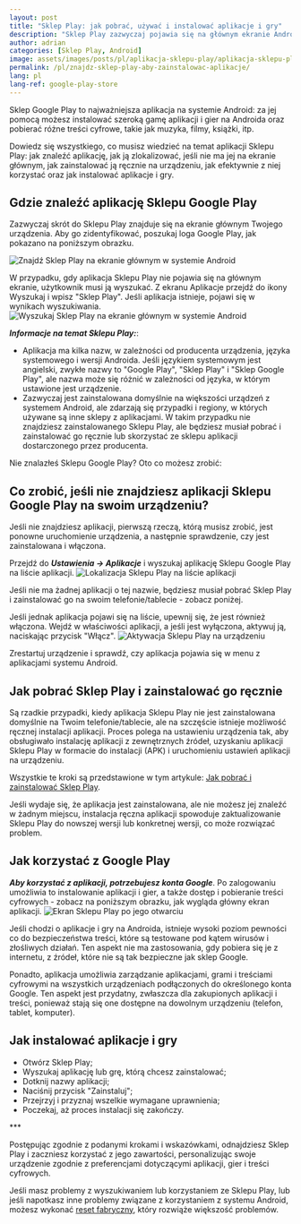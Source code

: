 ```yaml
---
layout: post
title: "Sklep Play: jak pobrać, używać i instalować aplikacje i gry"
description: "Sklep Play zazwyczaj pojawia się na głównym ekranie Androida. Dowiedz się, jak go zlokalizować, jeśli go nie znajdziesz, jak z niego korzystać i jak instalować aplikacje i gry."
author: adrian
categories: [Sklep Play, Android]
image: assets/images/posts/pl/aplikacja-sklepu-play/aplikacja-sklepu-play_featured.png
permalink: /pl/znajdz-sklep-play-aby-zainstalowac-aplikacje/
lang: pl
lang-ref: google-play-store
---
```


Sklep Google Play to najważniejsza aplikacja na systemie Android: za jej pomocą możesz instalować szeroką gamę aplikacji i gier na Androida oraz pobierać różne treści cyfrowe, takie jak muzyka, filmy, książki, itp.

Dowiedz się wszystkiego, co musisz wiedzieć na temat aplikacji Sklepu Play: jak znaleźć aplikację, jak ją zlokalizować, jeśli nie ma jej na ekranie głównym, jak zainstalować ją ręcznie na urządzeniu, jak efektywnie z niej korzystać oraz jak instalować aplikacje i gry.

## Gdzie znaleźć aplikację Sklepu Google Play

Zazwyczaj skrót do Sklepu Play znajduje się na ekranie głównym Twojego urządzenia. Aby go zidentyfikować, poszukaj loga Google Play, jak pokazano na poniższym obrazku.

<img alt="Znajdź Sklep Play na ekranie głównym w systemie Android" title="Znajdź Sklep Play na ekranie głównym w systemie Android" loading="lazy" class="article-image medium-width-img" src="{{site.baseurl}}/assets/images/posts/pl/aplikacja-sklepu-play/ekran-glowny-sklep-play.jpg">

W przypadku, gdy aplikacja Sklepu Play nie pojawia się na głównym ekranie, użytkownik musi ją wyszukać. Z ekranu Aplikacje przejdź do ikony Wyszukaj i wpisz "Sklep Play". Jeśli aplikacja istnieje, pojawi się w wynikach wyszukiwania.
<img alt="Wyszukaj Sklep Play na ekranie głównym w systemie Android" title="Wyszukaj Sklep Play na ekranie głównym w systemie Android" loading="lazy" class="article-image medium-width-img" src="{{site.baseurl}}/assets/images/posts/pl/aplikacja-sklepu-play/wyszukaj-sklep-play.jpg">

***Informacje na temat Sklepu Play:***:
- Aplikacja ma kilka nazw, w zależności od producenta urządzenia, języka systemowego i wersji Androida. Jeśli językiem systemowym jest angielski, zwykłe nazwy to "Google Play", "Sklep Play" i "Sklep Google Play", ale nazwa może się różnić w zależności od języka, w którym ustawione jest urządzenie.
- Zazwyczaj jest zainstalowana domyślnie na większości urządzeń z systemem Android, ale zdarzają się przypadki i regiony, w których używane są inne sklepy z aplikacjami. W takim przypadku nie znajdziesz zainstalowanego Sklepu Play, ale będziesz musiał pobrać i zainstalować go ręcznie lub skorzystać ze sklepu aplikacji dostarczonego przez producenta.

Nie znalazłeś Sklepu Google Play? Oto co możesz zrobić:

## Co zrobić, jeśli nie znajdziesz aplikacji Sklepu Google Play na swoim urządzeniu?

Jeśli nie znajdziesz aplikacji, pierwszą rzeczą, którą musisz zrobić, jest ponowne uruchomienie urządzenia, a następnie sprawdzenie, czy jest zainstalowana i włączona.

Przejdź do ***Ustawienia → Aplikacje*** i wyszukaj aplikację Sklepu Google Play na liście aplikacji.
<img alt="Lokalizacja Sklepu Play na liście aplikacji" title="Lokalizacja Sklepu Play na liście aplikacji" loading="lazy" class="article-image large-width-img" src="{{site.baseurl}}/assets/images/posts/pl/aplikacja-sklepu-play/sklep-play-na-liscie-aplikacji.jpg">

Jeśli nie ma żadnej aplikacji o tej nazwie, będziesz musiał pobrać Sklep Play i zainstalować go na swoim telefonie/tablecie - zobacz poniżej.

Jeśli jednak aplikacja pojawi się na liście, upewnij się, że jest również włączona. Wejdź w właściwości aplikacji, a jeśli jest wyłączona, aktywuj ją, naciskając przycisk "Włącz".
<img alt="Aktywacja Sklepu Play na urządzeniu" title="Aktywacja Sklepu Play na urządzeniu" loading="lazy" class="article-image medium-width-img" src="{{site.baseurl}}/assets/images/posts/pl/aplikacja-sklepu-play/aktywuj-sklep-play.jpg">

Zrestartuj urządzenie i sprawdź, czy aplikacja pojawia się w menu z aplikacjami systemu Android.

## Jak pobrać Sklep Play i zainstalować go ręcznie

Są rzadkie przypadki, kiedy aplikacja Sklepu Play nie jest zainstalowana domyślnie na Twoim telefonie/tablecie, ale na szczęście istnieje możliwość ręcznej instalacji aplikacji. Proces polega na ustawieniu urządzenia tak, aby obsługiwało instalację aplikacji z zewnętrznych źródeł, uzyskaniu aplikacji Sklepu Play w formacie do instalacji (APK) i uruchomieniu ustawień aplikacji na urządzeniu.

Wszystkie te kroki są przedstawione w tym artykule: [Jak pobrać i zainstalować Sklep Play]({{site.baseurl}}/pl/pobierz-i-zainstaluj-sklep-play/).

Jeśli wydaje się, że aplikacja jest zainstalowana, ale nie możesz jej znaleźć w żadnym miejscu, instalacja ręczna aplikacji spowoduje zaktualizowanie Sklepu Play do nowszej wersji lub konkretnej wersji, co może rozwiązać problem.

## Jak korzystać z Google Play

***Aby korzystać z aplikacji, potrzebujesz konta Google***. Po zalogowaniu umożliwia to instalowanie aplikacji i gier, a także dostęp i pobieranie treści cyfrowych - zobacz na poniższym obrazku, jak wygląda główny ekran aplikacji.
<img alt="Ekran Sklepu Play po jego otwarciu" title="Ekran Sklepu Play po jego otwarciu" loading="lazy" class="article-image medium-width-img" src="{{site.baseurl}}/assets/images/posts/pl/aplikacja-sklepu-play/sklep-play-ekranie-glownym.jpg">

Jeśli chodzi o aplikacje i gry na Androida, istnieje wysoki poziom pewności co do bezpieczeństwa treści, które są testowane pod kątem wirusów i złośliwych działań. Ten aspekt nie ma zastosowania, gdy pobiera się je z internetu, z źródeł, które nie są tak bezpieczne jak sklep Google.

Ponadto, aplikacja umożliwia zarządzanie aplikacjami, grami i treściami cyfrowymi na wszystkich urządzeniach podłączonych do określonego konta Google. Ten aspekt jest przydatny, zwłaszcza dla zakupionych aplikacji i treści, ponieważ stają się one dostępne na dowolnym urządzeniu (telefon, tablet, komputer).

## Jak instalować aplikacje i gry

- Otwórz Sklep Play;
- Wyszukaj aplikację lub grę, którą chcesz zainstalować;
- Dotknij nazwy aplikacji;
- Naciśnij przycisk "Zainstaluj";
- Przejrzyj i przyznaj wszelkie wymagane uprawnienia;
- Poczekaj, aż proces instalacji się zakończy.

<div class="post-bottom-stars">***</div>

Postępując zgodnie z podanymi krokami i wskazówkami, odnajdziesz Sklep Play i zaczniesz korzystać z jego zawartości, personalizując swoje urządzenie zgodnie z preferencjami dotyczącymi aplikacji, gier i treści cyfrowych.

Jeśli masz problemy z wyszukiwaniem lub korzystaniem ze Sklepu Play, lub jeśli napotkasz inne problemy związane z korzystaniem z systemu Android, możesz wykonać [reset fabryczny]({{site.baseurl}}/pl/resetowanie-android-do-ustawien-fabrycznych), który rozwiąże większość problemów.
